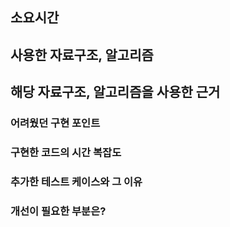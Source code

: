 ## 소요시간


## 사용한 자료구조, 알고리즘


## 해당 자료구조, 알고리즘을 사용한 근거


### 어려웠던 구현 포인트


### 구현한 코드의 시간 복잡도


### 추가한 테스트 케이스와 그 이유


### 개선이 필요한 부분은?
